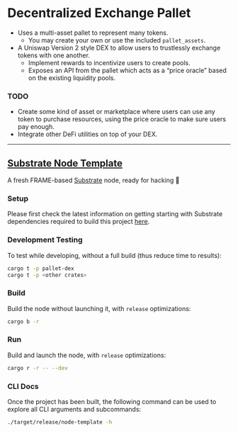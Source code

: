 # Decentralized Exchange Pallet

- Uses a multi-asset pallet to represent many tokens.
  - You may create your own or use the included `pallet_assets`.
- A Uniswap Version 2 style DEX to allow users to trustlessly exchange tokens with one another.
  - Implement rewards to incentivize users to create pools.
  - Exposes an API from the pallet which acts as a “price oracle” based on the existing liquidity pools.

### TODO

- Create some kind of asset or marketplace where users can use any token to purchase resources, using the price oracle to make sure users pay enough.
- Integrate other DeFi utilities on top of your DEX.

---

## [Substrate Node Template](https://github.com/substrate-developer-hub/substrate-node-template)

A fresh FRAME-based [Substrate](https://www.substrate.io/) node, ready for hacking :rocket:

### Setup

Please first check the latest information on getting starting with Substrate dependencies required to build this project [here](https://docs.substrate.io/main-docs/install/).

### Development Testing

To test while developing, without a full build (thus reduce time to results):

```sh
cargo t -p pallet-dex
cargo t -p <other crates>
```

### Build

Build the node without launching it, with `release` optimizations:

```sh
cargo b -r
```

### Run

Build and launch the node, with `release` optimizations:

```sh
cargo r -r -- --dev
```

### CLI Docs

Once the project has been built, the following command can be used to explore all CLI arguments and subcommands:

```sh
./target/release/node-template -h
```
